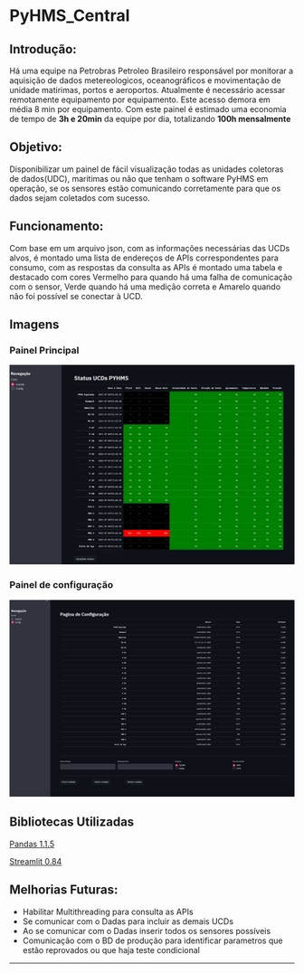 # PyHMS_Central


## Introdução:
Há uma equipe na Petrobras Petroleo Brasileiro responsável por monitorar a aquisição de dados metereologicos, 
oceanográficos e movimentação de unidade matirimas, portos e aeroportos. Atualmente é necessário acessar remotamente 
equipamento por equipamento. Este acesso demora em média 8 min por equipamento. Com este painel é estimado uma economia de tempo de 
**3h e 20min**  da equipe por dia, totalizando **100h mensalmente**



## Objetivo:
Disponibilizar um painel de fácil visualização todas as unidades coletoras de dados(UDC), 
maritimas ou não que tenham o software PyHMS em operação, se os sensores estão comunicando 
corretamente para que os dados sejam coletados com sucesso.

## Funcionamento:
Com base em um arquivo json, com as informações necessárias das UCDs alvos, é montado uma lista de endereços de
APIs correspondentes para consumo, com as respostas da consulta as APIs é montado uma tabela e destacado com cores
Vermelho para quando há uma falha de comunicação com o sensor, Verde 
quando há uma medição correta e  Amarelo quando não foi possível se conectar à UCD.

## Imagens

### Painel Principal
![Painel Principal](https://github.com/Igor-Arantes/PyHMS_Central/blob/main/Pagina_Principal.JPG)
### Painel de configuração
![Painel de Configuração](https://github.com/Igor-Arantes/PyHMS_Central/blob/main/Pagina%20de%20Configura%C3%A7%C3%A3o.JPG)
## Bibliotecas Utilizadas

[Pandas 1.1.5](https://pandas.pydata.org/docs/reference/index.html)  

[Streamlit 0.84](https://docs.streamlit.io/en/stable/api.html)


## Melhorias Futuras:

- Habilitar Multithreading para consulta as APIs
- Se comunicar com o Dadas para incluir as demais UCDs
- Ao se comunicar com o Dadas inserir todos os sensores possíveis
- Comunicação com o BD de produção para identificar parametros que estão reprovados ou que haja teste condicional
------------------

